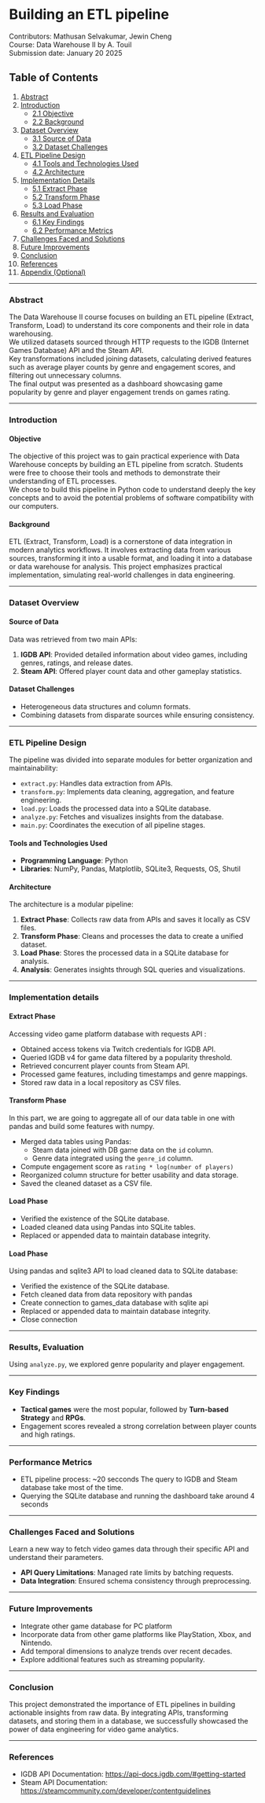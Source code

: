 # Building an ETL pipeline

Contributors: Mathusan Selvakumar, Jewin Cheng  
Course: Data Warehouse II by A. Touil  
Submission date: January 20 2025  

## Table of Contents

1. [Abstract](#abstract)
2. [Introduction](#introduction)
   - [2.1 Objective](#21-objective)
   - [2.2 Background](#22-background)
3. [Dataset Overview](#dataset-overview)
   - [3.1 Source of Data](#31-source-of-data)
   - [3.2 Dataset Challenges](#32-dataset-challenges)
4. [ETL Pipeline Design](#etl-pipeline-design)
   - [4.1 Tools and Technologies Used](#41-tools-and-technologies-used)
   - [4.2 Architecture](#42-architecture)
5. [Implementation Details](#implementation-details)
   - [5.1 Extract Phase](#51-extract-phase)
   - [5.2 Transform Phase](#52-transform-phase)
   - [5.3 Load Phase](#53-load-phase)
6. [Results and Evaluation](#results-and-evaluation)
   - [6.1 Key Findings](#61-key-findings)
   - [6.2 Performance Metrics](#62-performance-metrics)
7. [Challenges Faced and Solutions](#challenges-faced-and-solutions)
8. [Future Improvements](#future-improvements)
9. [Conclusion](#conclusion)
10. [References](#references)
11. [Appendix (Optional)](#appendix-optional)

---

### Abstract
The Data Warehouse II course focuses on building an ETL pipeline (Extract, Transform, Load) to understand its core components and their role in data warehousing.  
We utilized datasets sourced through HTTP requests to the IGDB (Internet Games Database) API and the Steam API.  
Key transformations included joining datasets, calculating derived features such as average player counts by genre and engagement scores, and filtering out unnecessary columns.  
The final output was presented as a dashboard showcasing game popularity by genre and player engagement trends on games rating.

---

### Introduction
#### Objective
The objective of this project was to gain practical experience with Data Warehouse concepts by building an ETL pipeline from scratch. Students were free to choose their tools and methods to demonstrate their understanding of ETL processes.  
We chose to build this pipeline in Python code to understand deeply the key concepts and to avoid the potential problems of software compatibility with our computers.

#### Background
ETL (Extract, Transform, Load) is a cornerstone of data integration in modern analytics workflows. It involves extracting data from various sources, transforming it into a usable format, and loading it into a database or data warehouse for analysis. This project emphasizes practical implementation, simulating real-world challenges in data engineering.  

---

### Dataset Overview

#### Source of Data
Data was retrieved from two main APIs:  
1. **IGDB API**: Provided detailed information about video games, including genres, ratings, and release dates.  
2. **Steam API**: Offered player count data and other gameplay statistics.  

#### Dataset Challenges
- Heterogeneous data structures and column formats.  
- Combining datasets from disparate sources while ensuring consistency.  

---

### ETL Pipeline Design

The pipeline was divided into separate modules for better organization and maintainability:  
- `extract.py`: Handles data extraction from APIs.  
- `transform.py`: Implements data cleaning, aggregation, and feature engineering.  
- `load.py`: Loads the processed data into a SQLite database.  
- `analyze.py`: Fetches and visualizes insights from the database.  
- `main.py`: Coordinates the execution of all pipeline stages.  

#### Tools and Technologies Used
- **Programming Language**: Python  
- **Libraries**: NumPy, Pandas, Matplotlib, SQLite3, Requests, OS, Shutil  


#### Architecture
The architecture is a modular pipeline:  
1. **Extract Phase**: Collects raw data from APIs and saves it locally as CSV files.  
2. **Transform Phase**: Cleans and processes the data to create a unified dataset.  
3. **Load Phase**: Stores the processed data in a SQLite database for analysis.  
4. **Analysis**: Generates insights through SQL queries and visualizations.  

---

### Implementation details

#### Extract Phase
Accessing video game platform database with requests API : 
- Obtained access tokens via Twitch credentials for IGDB API.  
- Queried IGDB v4 for game data filtered by a popularity threshold.
- Retrieved concurrent player counts from Steam API.  
- Processed game features, including timestamps and genre mappings.  
- Stored raw data in a local repository as CSV files.  

#### Transform Phase
In this part, we are going to aggregate all of our data table in one with pandas and build some features with numpy.
- Merged data tables using Pandas:
  - Steam data joined with DB game data on the `id` column.  
  - Genre data integrated using the `genre_id` column.  
- Compute engagement score as `rating * log(number of players)`
- Reorganized column structure for better usability and data storage.  
- Saved the cleaned dataset as a CSV file.

#### Load Phase
- Verified the existence of the SQLite database.  
- Loaded cleaned data using Pandas into SQLite tables.  
- Replaced or appended data to maintain database integrity.  

#### Load Phase
Using pandas and sqlite3 API to load cleaned data to SQLite database:
- Verified the existence of the SQLite database.
- Fetch cleaned data from data repository with pandas
- Create connection to games_data database with sqlite api
- Replaced or appended data to maintain database integrity.
- Close connection

---

### Results, Evaluation
Using `analyze.py`, we explored genre popularity and player engagement.

---

### Key Findings
- **Tactical games** were the most popular, followed by **Turn-based Strategy** and **RPGs**.  
- Engagement scores revealed a strong correlation between player counts and high ratings.  

---

### Performance Metrics
- ETL pipeline process: ~20 secconds
The query to IGDB and Steam database take most of the time.
- Querying the SQLite database and running the dashboard take around 4 seconds 

---

### Challenges Faced and Solutions
Learn a new way to fetch video games data through their specific API and understand their parameters.
- **API Query Limitations**: Managed rate limits by batching requests.
- **Data Integration**: Ensured schema consistency through preprocessing.  

---

### Future Improvements
- Integrate other game database for PC platform
- Incorporate data from other game platforms like PlayStation, Xbox, and Nintendo.  
- Add temporal dimensions to analyze trends over recent decades.  
- Explore additional features such as streaming popularity.  

---

### Conclusion
This project demonstrated the importance of ETL pipelines in building actionable insights from raw data. By integrating APIs, transforming datasets, and storing them in a database, we successfully showcased the power of data engineering for video game analytics.  

---

### References
- IGDB API Documentation: https://api-docs.igdb.com/#getting-started 
- Steam API Documentation: https://steamcommunity.com/developer/contentguidelines

